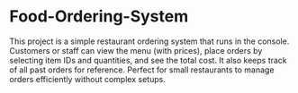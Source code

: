 # Food-Ordering-System
This project is a simple restaurant ordering system that runs in the console. Customers or staff can view the menu (with prices), place orders by selecting item IDs and quantities, and see the total cost. It also keeps track of all past orders for reference. Perfect for small restaurants to manage orders efficiently without complex setups.
